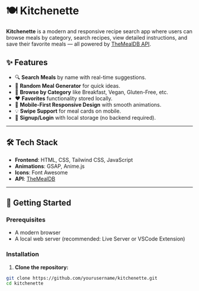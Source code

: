 # 🍽️ Kitchenette

**Kitchenette** is a modern and responsive recipe search app where users can browse meals by category, search recipes, view detailed instructions, and save their favorite meals — all powered by [TheMealDB API](https://www.themealdb.com/).

## ✨ Features

- 🔍 **Search Meals** by name with real-time suggestions.
- 🎲 **Random Meal Generator** for quick ideas.
- 📂 **Browse by Category** like Breakfast, Vegan, Gluten-Free, etc.
- ❤️ **Favorites** functionality stored locally.
- 📱 **Mobile-First Responsive Design** with smooth animations.
- 💡 **Swipe Support** for meal cards on mobile.
- 🔐 **Signup/Login** with local storage (no backend required).

---

## 🛠️ Tech Stack

- **Frontend**: HTML, CSS, Tailwind CSS, JavaScript
- **Animations**: GSAP, Anime.js
- **Icons**: Font Awesome
- **API**: [TheMealDB](https://themealdb.com/api.php)

---

## 🚀 Getting Started

### Prerequisites

- A modern browser
- A local web server (recommended: Live Server or VSCode Extension)

### Installation

1. **Clone the repository:**

```bash
git clone https://github.com/yourusername/kitchenette.git
cd kitchenette

